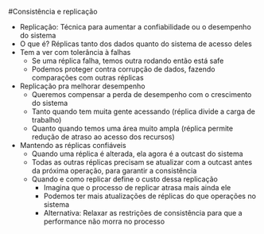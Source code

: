 #Consistência e replicação

- Replicação: Técnica para aumentar a confiabilidade ou o desempenho do sistema
- O que é? Réplicas tanto dos dados quanto do sistema de acesso deles
- Tem a ver com tolerância à falhas
	- Se uma réplica falha, temos outra rodando então está safe
	- Podemos proteger contra corrupção de dados, fazendo comparações com outras réplicas
- Replicação pra melhorar desempenho
	- Queremos compensar a perda de desempenho com o crescimento do sistema
	- Tanto quando tem muita gente acessando (réplica divide a carga de trabalho)
	- Quanto quando temos uma área muito ampla (réplica permite redução de atraso ao acesso dos recursos)
- Mantendo as réplicas confiáveis
	- Quando uma réplica é alterada, ela agora é a outcast do sistema
	- Todas as outras réplicas precisam se atualizar com a outcast antes da próxima operação, para garantir a consistência
	- Quando e como replicar define o custo dessa replicação 
		- Imagina que o processo de replicar atrasa mais ainda ele
		- Podemos ter mais atualizações de réplicas do que operações no sistema
		- Alternativa: Relaxar as restrições de consistência para que a performance não morra no processo
